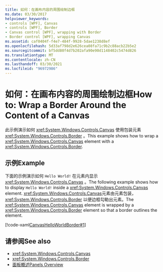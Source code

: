 ```yaml
---
title: 如何：在画布内容的周围绘制边框
ms.date: 03/30/2017
helpviewer_keywords:
- controls [WPF], Canvas
- controls [WPF], Border
- Canvas control [WPF], wrapping with Border
- Border control [WPF], wrapping Canvas
ms.assetid: caf0404f-f4e7-484f-9928-5dae1238d8ef
ms.openlocfilehash: 5d33af798d2e626cea08fa71c9b2c88acb22b5e2
ms.sourcegitcommit: bf5dd80f4d7b202afa90e90d1148402c5474d826
ms.translationtype: MT
ms.contentlocale: zh-CN
ms.lasthandoff: 03/30/2021
ms.locfileid: "96972986"
---
```

# <a name="how-to-wrap-a-border-around-the-content-of-a-canvas"></a><span data-ttu-id="17e64-102">如何：在画布内容的周围绘制边框</span><span class="sxs-lookup"><span data-stu-id="17e64-102">How to: Wrap a Border Around the Content of a Canvas</span></span>
<span data-ttu-id="17e64-103">此示例演示如何 <xref:System.Windows.Controls.Canvas> 使用包装元素 <xref:System.Windows.Controls.Border> 。</span><span class="sxs-lookup"><span data-stu-id="17e64-103">This example shows how to wrap a <xref:System.Windows.Controls.Canvas> element with a <xref:System.Windows.Controls.Border>.</span></span>  
  
## <a name="example"></a><span data-ttu-id="17e64-104">示例</span><span class="sxs-lookup"><span data-stu-id="17e64-104">Example</span></span>  
 <span data-ttu-id="17e64-105">下面的示例演示如何 `Hello World!` 在元素内显示 <xref:System.Windows.Controls.Canvas> 。</span><span class="sxs-lookup"><span data-stu-id="17e64-105">The following example shows how to display `Hello World!` inside a <xref:System.Windows.Controls.Canvas> element.</span></span> <span data-ttu-id="17e64-106"><xref:System.Windows.Controls.Canvas>元素由元素包装， <xref:System.Windows.Controls.Border> 以便边框勾勒出元素。</span><span class="sxs-lookup"><span data-stu-id="17e64-106">The <xref:System.Windows.Controls.Canvas> element is wrapped by a <xref:System.Windows.Controls.Border> element so that a border outlines the element.</span></span>  
  
 [!code-xaml[CanvasHelloWorldBorder#1](~/samples/snippets/csharp/VS_Snippets_Wpf/CanvasHelloWorldBorder/CS/default.xaml#1)]  
  
## <a name="see-also"></a><span data-ttu-id="17e64-107">请参阅</span><span class="sxs-lookup"><span data-stu-id="17e64-107">See also</span></span>

- <xref:System.Windows.Controls.Canvas>
- <xref:System.Windows.Controls.Border>
- [<span data-ttu-id="17e64-108">面板概述</span><span class="sxs-lookup"><span data-stu-id="17e64-108">Panels Overview</span></span>](panels-overview.md)
